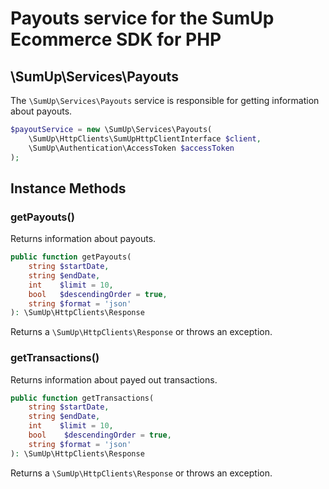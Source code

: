 # Payouts service for the SumUp Ecommerce SDK for PHP

## \SumUp\Services\Payouts

The `\SumUp\Services\Payouts` service is responsible for getting information about payouts.

```php
$payoutService = new \SumUp\Services\Payouts(
    \SumUp\HttpClients\SumUpHttpClientInterface $client,
    \SumUp\Authentication\AccessToken $accessToken
);
```

## Instance Methods

### getPayouts()

Returns information about payouts.

```php
public function getPayouts(
    string $startDate,
    string $endDate,
    int    $limit = 10,
    bool   $descendingOrder = true,
    string $format = 'json'
): \SumUp\HttpClients\Response
```

Returns a `\SumUp\HttpClients\Response` or throws an exception.

### getTransactions()

Returns information about payed out transactions.

```php
public function getTransactions(
    string $startDate,
    string $endDate,
    int    $limit = 10,
    bool    $descendingOrder = true,
    string $format = 'json'
): \SumUp\HttpClients\Response
```

Returns a `\SumUp\HttpClients\Response` or throws an exception.
